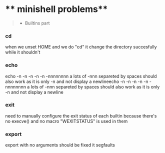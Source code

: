 
# ** minishell problems** 

> - Builtins part 

 
### cd
when we unset HOME and we do "cd" it change the directory succesfully while it shouldn't

### echo 
echo -n -n -n -n -n -nnnnnnnn a lots of -nnn separeted by spaces should also work as it is only -n and not display a newlineecho -n -n -n -n -n -nnnnnnnn a lots of -nnn separeted by spaces should also work as it is only -n and not display a newline

### exit 
need to manually configure the exit status of each builtin because there's no execve() and no macro "WEXITSTATUS" is used in them

### export
export with no arguments should be fixed it segfaults 

